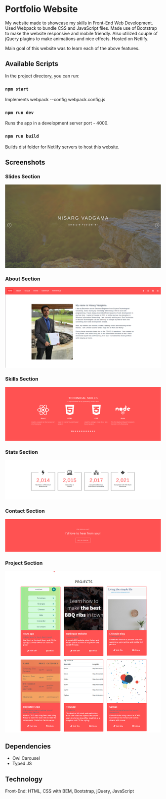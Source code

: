 # Portfolio Website

My website made to showcase my skills in Front-End Web Development. Used Webpack to bundle CSS and JavaScript files. Made use of Bootstrap to make the website responsive and mobile friendly. Also utilized couple of jQuery plugins to make animations and nice effects. Hosted on Netlify.

Main goal of this website was to learn each of the above features.

## Available Scripts

In the project directory, you can run:

### `npm start`

Implements webpack --config webpack.config.js

### `npm run dev`

Runs the app in a development server port - 4000.

### `npm run build`

Builds dist folder for Netlify servers to host this website.

## Screenshots

### Slides Section
!["Screenshot of Slides Section"](https://github.com/ngunner15/Portfolio/blob/master/app/screenshots/portfolio_slides.png?raw=true)

### About Section
!["Screenshot of About Section"](https://github.com/ngunner15/Portfolio/blob/master/app/screenshots/portfolio_about.png?raw=true)

### Skills Section
!["Screenshot of Skills Section"](https://github.com/ngunner15/Portfolio/blob/master/app/screenshots/portfolio_skills.png?raw=true)

### Stats Section
!["Screenshot of Stats Section"](https://github.com/ngunner15/Portfolio/blob/master/app/screenshots/portfolio_stats.png?raw=true)

### Contact Section
!["Screenshot of Contact Section"](https://github.com/ngunner15/Portfolio/blob/master/app/screenshots/portfolio_contact.png?raw=true)

### Project Section
!["Screenshot of Project Section"](https://github.com/ngunner15/Portfolio/blob/master/app/screenshots/portfolio_project.png?raw=true)

## Dependencies

- Owl Carousel
- Typed JS

## Technology

Front-End: HTML, CSS with BEM, Bootstrap, jQuery, JavaScript